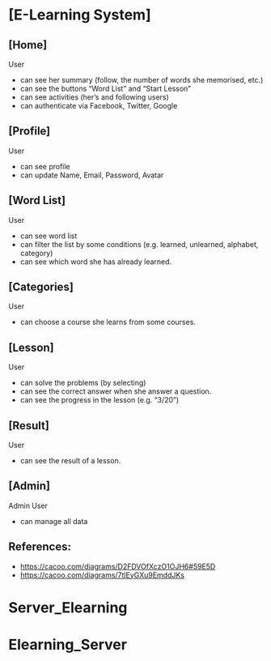 # [E-Learning System]

## [Home]
User
- can see her summary (follow, the number of words she memorised, etc.)
- can see the buttons “Word List” and “Start Lesson”
- can see activities (her’s and following users)
- can authenticate via Facebook, Twitter, Google

## [Profile]
User
- can see profile
- can update Name, Email, Password, Avatar

## [Word List]
User
- can see word list
- can filter the list by some conditions (e.g. learned, unlearned, alphabet, category)
- can see which word she has already learned.

## [Categories]
User
- can choose a course she learns from some courses.

## [Lesson]
User
- can solve the problems (by selecting)
- can see the correct answer when she answer a question.
- can see the progress in the lesson (e.g. “3/20”)

## [Result]
User
- can see the result of a lesson.

## [Admin]
Admin User
- can manage all data

## References:
- https://cacoo.com/diagrams/D2FDVOfXczO1OJH6#59E5D
- https://cacoo.com/diagrams/7tlEyGXu9EmddJKs
# Server_Elearning
# Elearning_Server
